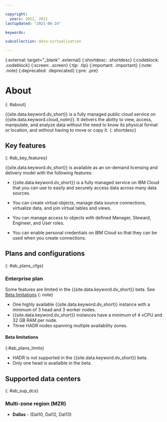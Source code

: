 ```yaml
---

copyright:
  years: 2021, 2021
lastupdated: "2021-06-24"

keywords: 

subcollection: data-virtualization

---
```


<!-- Attribute definitions --> 
{:external: target="_blank" .external}
{:shortdesc: .shortdesc}
{:codeblock: .codeblock}
{:screen: .screen}
{:tip: .tip}
{:important: .important}
{:note: .note}
{:deprecated: .deprecated}
{:pre: .pre}

# About
{: #about}

{{site.data.keyword.dv_short}} is a fully managed public cloud service on {{site.data.keyword.cloud_notm}}. It delivers the ability to view, access, manipulate, and analyze data without the need to know its physical format or location, and without having to move or copy it.
{: shortdesc}

## Key features
{: #ab_key_features}

{{site.data.keyword.dv_short}} is available as an on-demand licensing and delivery model with the following features:

- {{site.data.keyword.dv_short}} is a fully managed service on IBM Cloud that you can use to easily and securely access data across many data sources.

- You can create virtual objects, manage data source connections, virtualize data, and join virtual tables and views.
- You can manage access to objects with defined Manager, Steward, Engineer, and User roles.
- You can enable personal credentials on IBM Cloud so that they can be used when you create connections.

## Plans and configurations
{: #ab_plans_cfgs}

### Enterprise plan

Some features are limited in the {{site.data.keyword.dv_short}} beta. See [Beta limitations](#ab_plans_limits)
{: note}

- One highly available {{site.data.keyword.dv_short}} instance with a minimum of 3 head and 3 worker nodes. 
- {{site.data.keyword.dv_short}} instances have a minimum of 4 vCPU and 32 GB RAM per node.
- Three HADR nodes spanning multiple availability zones.

 #### Beta limitations
 {:#ab_plans_limits}

- HADR is not supported in the {{site.data.keyword.dv_short}} beta.
- Only one head is availaible in the beta.


<!-- ### Enterprise non-High Availability Disaster Recovery (non-HADR) plan

- Base instances start at 4 vCPU x 16 GB RAM x 20 GB storage on dedicated compute slices
- Runs the latest release of Db2, version 11.5
- Single node in one availability zone
- 1 TB of free backup storage for up to 14 days of backups
- Self-service managed backup with point-in-time restore

### Standard High Availability Disaster Recovery (HADR) plan

- Base instances start at 8 GB RAM x 20 GB storage on shared compute slices
- Runs the latest release of Db2, version 11.5
- Three HADR nodes spanning multiple availability zones
- 100 GB of free backup storage for up to 14 days of backups
- Self-service managed backup with point-in-time restore -->

## Supported data centers
{: #ab_sup_dcs}

### Multi-zone region (MZR) 

- **Dallas** - (Dal10, Dal12, Dal13)

<!-- ### Single-zone region (SZR)

### Standard non-High Availability Disaster Recovery (non-HADR) plan

- Base instances start at 8 GB RAM x 20 GB storage on shared compute slices
- Runs the latest release of Db2, version 11.5
- Single node in one availability zone
- 100 GB of free backup storage for up to 14 days of backups
- Self-service managed backup with point-in-time restore -->


<!-- SZRs support 3 node HA in a single data center in that region
{: note} -->

<!-- 
## Plans and configurations

{: #plans_cfgs} -->
<!--
You can choose a {{site.data.keyword.dv_short}} plan that is configured and optimized for the work that you need to do:
{: shortdesc}

   * A Flex plan (recommended) in which you can independently scale RAM, storage, and compute resources
   * Precise Performance plans that provide fixed resources and bare metal servers
   * Each plan can be configured for high availability and Oracle compatibility.

For heavy analytics or warehousing workloads, consider [{{site.data.keyword.dashdblong}}](https://www.ibm.com/cloud/db2-warehouse-on-cloud){:external}.

If you don't see a configuration in the catalog that you need, contact [{{site.data.keyword.IBM_notm}} Sales](https://www.ibm.com/connect/ibm/us/en/?lnk=fcw){:external} to discuss other options.

## Pricing
{: #pricing}

Prices are stated in monthly terms (for example, $189 USD per month) for an activated service. 

If the activated service is terminated before the month ends, the monthly price reflects the portion of the month during which the service remained activated.

### Billing examples
{: #billing_examples}

In the following billing examples, an example plan charge of $189 USD per month is used.

**Example 1: Monthly billing**

While the service remains activated for each monthly billing period, a charge of $189 USD per month is billed even if the service sits idle.

**Example 2: Daily billing**

Billing for Flex plans is based on peak daily usage. For example, if you scale up from 2 to 8 cores for one hour of a day, you are billed for 8 cores for only that day, and 2 cores for all of the other days of the month.

**Example 3: Prorated billing**

If an activated service with a monthly charge of $189 USD per month was used for 20 days out of the 30 days in the month before the service was terminated, the bill for the usage would be $189 USD x 20/30 = $126 USD.
-->

